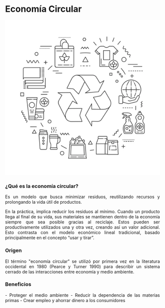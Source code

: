 # Economía Circular

![Circular](img/ecoCir.jpg)

### ¿Qué es la economía circular?

<p align="justify">
Es un modelo que busca minimizar residuos, reutilizando recursos y prolongando la vida útil de productos.
</p>

<p align="justify">
En la práctica, implica reducir los residuos al mínimo. Cuando un producto llega al final de su vida, sus materiales se mantienen dentro de la economía siempre que sea posible gracias al reciclaje. Estos pueden ser productivamente utilizados una y otra vez, creando así un valor adicional. Esto contrasta con el modelo económico lineal tradicional, basado principalmente en el concepto “usar y tirar”.
</p>

### Origen

<p align="justify">
El término "economía circular" se utilizó por primera vez en la literatura occidental en 1980 (Pearce y Turner 1990) para describir un sistema cerrado de las interacciones entre economía y medio ambiente.
</p>

### Beneficios

<p align="justify">
- Proteger el medio ambiente
- Reducir la dependencia de las materias primas
- Crear empleo y ahorrar dinero a los consumidores
</p>
